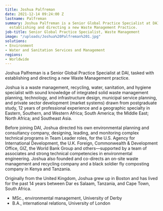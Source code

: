 ```yaml
---
title: Joshua Palfreman
date: 2021-12-14 09:24:00 Z
lastname: Palfreman
summary: Joshua Palfreman is a Senior Global Practice Specialist at DAI, tasked with
  establishing and directing a new Waste Management Practice.
job-title: Senior Global Practice Specialist, Waste Management
image: "/uploads/Joshua%20Palfreman%201.jpg"
solutions:
- Environment
- Water and Sanitation Services and Management
regions:
- Worldwide
---
```


Joshua Palfreman is a Senior Global Practice Specialist at DAI, tasked with establishing and directing a new Waste Management practice. 

Joshua is a waste management, recycling, water, sanitation, and hygiene specialist with sound knowledge of integrated solid waste management planning, technology, and infrastructure design, municipal service planning, and private sector development (market systems) drawn from postgraduate study, 12 years of professional experience and a geographic specialty in Eastern, Southern, and Western Africa; South America; the Middle East; North Africa; and Southeast Asia. 

Before joining DAI, Joshua directed his own environmental planning and consultancy company, designing, leading, and monitoring complex technical programs in Team Leader roles, for the U.S. Agency for International Development, the U.K. Foreign, Commonwealth & Development Office, GIZ, the World Bank Group and others—supported by a team of associates and strong technical competencies in environmental engineering. Joshua also founded and co-directs an on-site waste management and recycling company and a black soldier fly composting company in Kenya and Tanzania. 

Originally from the United Kingdom, Joshua grew up in Boston and has lived for the past 14 years between Dar es Salaam, Tanzania, and Cape Town, South Africa. 

* MSc., environmental management, University of Derby 
* B.A., international relations, University of London